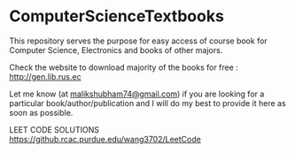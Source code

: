 # ComputerScienceTextbooks
This repository serves the purpose for easy access of course book for Computer Science, Electronics and books of other majors.

Check the website to download majority of the books for free : http://gen.lib.rus.ec

Let me know (at malikshubham74@gmail.com) if you are looking for a particular book/author/publication and I will do my best to provide it here as soon as possible.

LEET CODE SOLUTIONS
https://github.rcac.purdue.edu/wang3702/LeetCode
